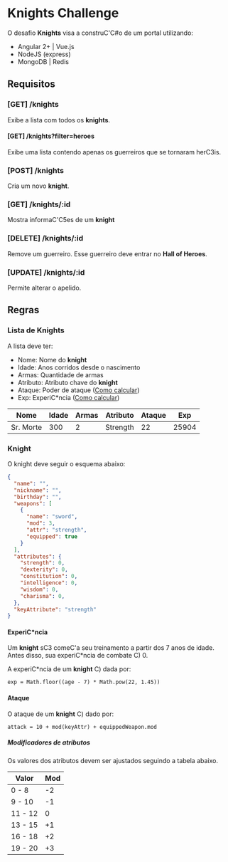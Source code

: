 # Knights Challenge

O desafio __Knights__ visa a construC'C#o de um portal utilizando:

  * Angular 2+ | Vue.js
  * NodeJS (express)
  * MongoDB | Redis

## Requisitos

### [GET] /knights

Exibe a lista com todos os __knights__.

#### [GET] /knights?filter=heroes

Exibe uma lista contendo apenas os guerreiros que se tornaram herC3is.

### [POST] /knights

Cria um novo __knight__.

### [GET] /knights/:id

Mostra informaC'C5es de um __knight__

### [DELETE] /knights/:id

Remove um guerreiro. Esse guerreiro deve entrar no **Hall of Heroes**.

### [UPDATE] /knights/:id

Permite alterar o apelido.

## Regras

### Lista de Knights

A lista deve ter:

  * Nome: Nome do __knight__
  * Idade: Anos corridos desde o nascimento
  * Armas: Quantidade de armas
  * Atributo: Atributo chave do __knight__
  * Ataque: Poder de ataque ([Como calcular](#ataque))
  * Exp: ExperiC*ncia ([Como calcular](#experiencia))

| Nome | Idade | Armas | Atributo | Ataque | Exp |
|------|-------|-------|----------|--------|-----|
| Sr. Morte | 300 | 2 | Strength | 22 | 25904 |

### Knight

O knight deve seguir o esquema abaixo:

```json
{
  "name": "",
  "nickname": "",
  "birthday": "",
  "weapons": [
    {
      "name": "sword",
      "mod": 3,
      "attr": "strength",
      "equipped": true
    }
  ],
  "attributes": {
    "strength": 0,
    "dexterity": 0,
    "constitution": 0,
    "intelligence": 0,
    "wisdom": 0,
    "charisma": 0,
  },
  "keyAttribute": "strength"
}
```

#### ExperiC*ncia

Um __knight__ sC3 comeC'a seu treinamento a partir dos 7 anos de idade. Antes
disso, sua experiC*ncia de combate C) 0.

A experiC*ncia de um __knight__ C) dada por:

```node
exp = Math.floor((age - 7) * Math.pow(22, 1.45))
```

#### Ataque

O ataque de um __knight__ C) dado por:

```node
attack = 10 + mod(keyAttr) + equippedWeapon.mod
```

##### Modificadores de atributos

Os valores dos atributos devem ser ajustados seguindo a tabela abaixo.

| Valor   | Mod |
|---------|-----|
| 0 - 8   | -2  |
| 9 - 10  | -1  |
| 11 - 12 |  0  |
| 13 - 15 | +1  |
| 16 - 18 | +2  |
| 19 - 20 | +3  |

